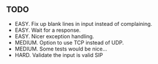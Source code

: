 ## TODO

- EASY.  Fix up blank lines in input instead of complaining.
- EASY.  Wait for a response.
- EASY.  Nicer exception handling.
- MEDIUM.  Option to use TCP instead of UDP.
- MEDIUM.  Some tests would be nice...
- HARD.  Validate the input is valid SIP